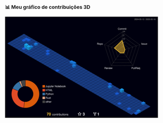 ### 📊 Meu gráfico de contribuições 3D
![3D Contributions](./profile-3d-contrib/profile-night-view.svg)
